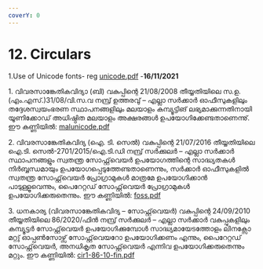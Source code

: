 ```yaml
---
coverY: 0
---
```


# 12. Circulars

1.Use of Unicode fonts- reg  [unicode.pdf](https://document.kerala.gov.in/documents/circulars/circular1611202115:00:27.pdf) -**16/11/2021**

1\. വിവരസാങ്കേതികവിദ്യാ (ബി) വകുപ്പിന്റെ 21/08/2008 തീയ്യതിയിലെ സ.ഉ.(എം.എസ്.)31/08/വി.സ.വ നമ്പ്ര് ഉത്തരവു് – എല്ലാ സര്‍ക്കാര്‍ ഓഫീസുകളിലും തദ്ദേശസ്വയംഭരണ സ്ഥാപനങ്ങളിലും മലയാളം കമ്പ്യൂട്ടിങ് ലഭ്യമാക്കുന്നതിനായി യൂണിക്കോഡ് അധിഷ്ഠിത മലയാളം അക്ഷരങ്ങള്‍ ഉപയോഗിക്കേണ്ടതാണെന്നു്. ഈ കണ്ണിയില്‍: [malunicode.pdf](https://go.lsgkerala.gov.in/files/go20081110\_6255.pdf)

2\. വിവരസാങ്കേതികവിദ്യ (ഐ. ടി. സെല്‍) വകുപ്പിന്റെ 21/07/2016 തീയ്യതിയിലെ ഐ.ടി. സെല്‍-2701/2015/ഐ.ടി.ഡി നമ്പ്ര് സര്‍ക്കുലര്‍ – എല്ലാ സര്‍ക്കാര്‍ സ്ഥാപനങ്ങളും സ്വതന്ത്ര സോഫ്റ്റ്‌വെയര്‍ ഉപയോഗത്തിന്റെ സാദ്ധ്യതകള്‍ നിര്‍ബ്ബന്ധമായും ഉപയോഗപ്പെടുത്തേണ്ടതാണെന്നും, സര്‍ക്കാര്‍ ഓഫീസുകളില്‍ സ്വതന്ത്ര സോഫ്റ്റ്‌വെയര്‍ പ്രോഗ്രാമുകള്‍ മാത്രമേ ഉപയോഗിക്കാന്‍ പാടുള്ളൂവെന്നും, പൈറേറ്റഡ് സോഫ്റ്റ്‌വെയര്‍ പ്രോഗ്രാമുകള്‍ ഉപയോഗിക്കരുതെന്നും. ഈ കണ്ണിയില്‍: [foss.pdf](https://document.kerala.gov.in/Porteddata/documents/10180/86e9dab2-d019-4611-a38a-9c670a94cc21)

3\. ധനകാര്യ (വിവരസാങ്കേതികവിദ്യ – സോഫ്റ്റ്‌വെയര്‍) വകുപ്പിന്റെ 24/09/2010 തീയ്യതിയിലെ 86/2020/ഫിന്‍ നമ്പ്ര് സര്‍ക്കുലര്‍ – എല്ലാ സര്‍ക്കാര്‍ വകുപ്പുകളിലും കമ്പ്യൂട്ടര്‍ സോഫ്റ്റ്‌വെയര്‍ ഉപയോഗിക്കുമ്പോള്‍ സാദ്ധ്യമായേടത്തോളം ലിനക്സോ മറ്റു് ഓപ്പണ്‍സോഴ്സ് സോഫ്റ്റ്‌വെയറോ ഉപയോഗിക്കണം എന്നും, പൈറേറ്റഡ് സോഫ്റ്റ്‌വെയര്‍, അനധികൃത സോഫ്റ്റ്‌വെയര്‍ എന്നിവ ഉപയോഗിക്കരുതെന്നും മറ്റും. ഈ കണ്ണിയില്‍: [cir1-86-10-fin.pdf](https://nedumpala.files.wordpress.com/2016/12/cir1-86-10-fin.pdf)

